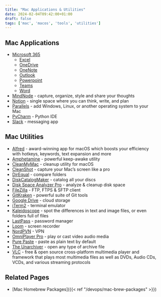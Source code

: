 ```yaml
---
title: "Mac Applications & Utilities"
date: 2024-02-04T09:42:00+01:00
draft: false
tags: ['mac', 'macos', 'tools', 'utilities']
---
```

## Mac Applications
- [Microsoft 365](https://www.microsoft.com/en-ie/microsoft-365/mac/microsoft-365-for-mac)
  - [Excel](https://www.microsoft.com/en-ie/microsoft-365/excel)
  - [OneDrive](https://apps.apple.com/us/app/onedrive/id823766827)
  - [OneNote](https://www.microsoft.com/en-ie/microsoft-365/onenote/digital-note-taking-app)
  - [Outlook](https://www.microsoft.com/en-ie/microsoft-365/outlook/email-and-calendar-software-microsoft-outlook)
  - [Powerpoint](https://www.microsoft.com/en-ie/microsoft-365/powerpoint)
  - [Teams](https://www.microsoft.com/en-ie/microsoft-teams/group-chat-software)
  - [Word](https://www.microsoft.com/en-ie/microsoft-365/word)
- [MindNode](https://www.mindnode.com/) - capture, organize, style and share your thoughts
- [Notion](https://www.notion.so/) - single space where you can think, write, and plan
- [Parallels](https://www.parallels.com/) - add Windows, Linux, or another operating system to your Mac
- [PyCharm](https://www.jetbrains.com/pycharm/) - Python IDE
- [Slack](https://slack.com/) - messaging app

## Mac Utilities
- [Alfred](https://www.alfredapp.com/) - award-winning app for macOS which boosts your efficiency with hotkeys, keywords, text expansion and more
- [Amphetamine](https://apps.apple.com/us/app/amphetamine/id937984704) - powerful keep-awake utility
- [CleanMyMac](https://cleanmymac.com/) - cleanup utility for macOS
- [CleanShot](https://cleanshot.com/) - capture your Mac’s screen like a pro
- [DirEqual](https://apps.apple.com/us/app/direqual/id1435575700) - compare folders
- [DiskCatalogMaker](https://diskcatalogmaker.com/) - catalog all your discs
- [Disk Space Analyzer Pro](https://apps.apple.com/us/app/disk-space-analyzer-pro/id488920185) - analyze & cleanup disk space
- [FileZilla](https://filezilla-project.org/) - FTP, FTPS & SFTP client
- [GitKraken](https://www.gitkraken.com/) - powerful suite of Git tools
- [Google Drive](https://apps.apple.com/au/app/google-drive/id507874739) - cloud storage
- [iTerm2](https://iterm2.com/) - terminal emulator
- [Kaleidoscope](https://kaleidoscope.app/) - spot the differences in text and image files, or even folders full of files
- [LastPass](https://www.lastpass.com/) - password manager
- [Loom](https://www.loom.com/) - screen recorder
- [NordPVN](https://nordvpn.com/) - VPN
- [OmniPlayer Pro](https://apps.apple.com/tt/app/omniplayer-pro-media-player/id1522844237) - play or cast video audio media
- [Pure Paste](https://sindresorhus.com/pure-paste) - paste as plain text by default
- [The Unarchiver](https://theunarchiver.com/) - open any type of archive file
- [VLC](https://www.videolan.org/vlc/download-macosx.html) - free & open source cross-platform multimedia player and framework that plays most multimedia files as well as DVDs, Audio CDs, VCDs, and various streaming protocols

## Related Pages
- [Mac Homebrew Packages]({{< ref "/devops/mac-brew-packages" >}})
